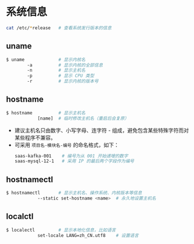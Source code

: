 # 系统信息

```sh
cat /etc/*release   # 查看系统发行版本的信息
```

## uname

```sh
$ uname             # 显示内核名
        -a          # 显示内核的全部信息
        -n          # 显示主机名
        -p          # 显示 CPU 类型
        -r          # 显示内核的版本号
```

## hostname

```sh
$ hostname          # 显示主机名
            [name]  # 临时修改主机名（重启后会复原）
```
- 建议主机名只由数字、小写字母、连字符 - 组成，避免包含某些特殊字符而对某些程序不兼容。
- 可采用 ` 项目名-模块名-编号 ` 的命名格式，如下：
  ```sh
  saas-kafka-001    # 编号为从 001 开始递增的数字
  saas-mysql-12-1   # 采用 IP 的最后两个字段作为编号
  ```

## hostnamectl

```sh
$ hostnamectl       # 显示主机名、操作系统、内核版本等信息
            --static set-hostname <name>  # 永久地设置主机名
```

## localctl

```sh
$ localectl         # 显示本地化信息，比如语言
            set-locale LANG=zh_CN.utf8    # 设置语言
```

